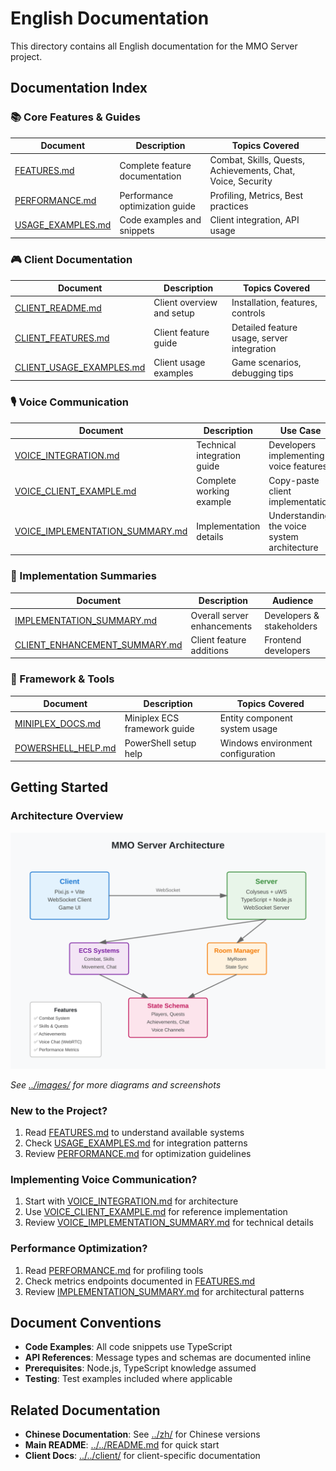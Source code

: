 # English Documentation

This directory contains all English documentation for the MMO Server project.

## Documentation Index

### 📚 Core Features & Guides

| Document | Description | Topics Covered |
|----------|-------------|----------------|
| [FEATURES.md](./FEATURES.md) | Complete feature documentation | Combat, Skills, Quests, Achievements, Chat, Voice, Security |
| [PERFORMANCE.md](./PERFORMANCE.md) | Performance optimization guide | Profiling, Metrics, Best practices |
| [USAGE_EXAMPLES.md](./USAGE_EXAMPLES.md) | Code examples and snippets | Client integration, API usage |

### 🎮 Client Documentation

| Document | Description | Topics Covered |
|----------|-------------|----------------|
| [CLIENT_README.md](./CLIENT_README.md) | Client overview and setup | Installation, features, controls |
| [CLIENT_FEATURES.md](./CLIENT_FEATURES.md) | Client feature guide | Detailed feature usage, server integration |
| [CLIENT_USAGE_EXAMPLES.md](./CLIENT_USAGE_EXAMPLES.md) | Client usage examples | Game scenarios, debugging tips |

### 🎙️ Voice Communication

| Document | Description | Use Case |
|----------|-------------|----------|
| [VOICE_INTEGRATION.md](./VOICE_INTEGRATION.md) | Technical integration guide | Developers implementing voice features |
| [VOICE_CLIENT_EXAMPLE.md](./VOICE_CLIENT_EXAMPLE.md) | Complete working example | Copy-paste client implementation |
| [VOICE_IMPLEMENTATION_SUMMARY.md](./VOICE_IMPLEMENTATION_SUMMARY.md) | Implementation details | Understanding the voice system architecture |

### 📝 Implementation Summaries

| Document | Description | Audience |
|----------|-------------|----------|
| [IMPLEMENTATION_SUMMARY.md](./IMPLEMENTATION_SUMMARY.md) | Overall server enhancements | Developers & stakeholders |
| [CLIENT_ENHANCEMENT_SUMMARY.md](./CLIENT_ENHANCEMENT_SUMMARY.md) | Client feature additions | Frontend developers |

### 🔧 Framework & Tools

| Document | Description | Topics Covered |
|----------|-------------|----------------|
| [MINIPLEX_DOCS.md](./MINIPLEX_DOCS.md) | Miniplex ECS framework guide | Entity component system usage |
| [POWERSHELL_HELP.md](./POWERSHELL_HELP.md) | PowerShell setup help | Windows environment configuration |

## Getting Started

### Architecture Overview

![Architecture Diagram](../images/architecture-overview.svg)

*See [../images/](../images/) for more diagrams and screenshots*

### New to the Project?
1. Read [FEATURES.md](./FEATURES.md) to understand available systems
2. Check [USAGE_EXAMPLES.md](./USAGE_EXAMPLES.md) for integration patterns
3. Review [PERFORMANCE.md](./PERFORMANCE.md) for optimization guidelines

### Implementing Voice Communication?
1. Start with [VOICE_INTEGRATION.md](./VOICE_INTEGRATION.md) for architecture
2. Use [VOICE_CLIENT_EXAMPLE.md](./VOICE_CLIENT_EXAMPLE.md) for reference implementation
3. Review [VOICE_IMPLEMENTATION_SUMMARY.md](./VOICE_IMPLEMENTATION_SUMMARY.md) for technical details

### Performance Optimization?
1. Read [PERFORMANCE.md](./PERFORMANCE.md) for profiling tools
2. Check metrics endpoints documented in [FEATURES.md](./FEATURES.md)
3. Review [IMPLEMENTATION_SUMMARY.md](./IMPLEMENTATION_SUMMARY.md) for architectural patterns

## Document Conventions

- **Code Examples**: All code snippets use TypeScript
- **API References**: Message types and schemas are documented inline
- **Prerequisites**: Node.js, TypeScript knowledge assumed
- **Testing**: Test examples included where applicable

## Related Documentation

- **Chinese Documentation**: See [../zh/](../zh/) for Chinese versions
- **Main README**: [../../README.md](../../README.md) for quick start
- **Client Docs**: [../../client/](../../client/) for client-specific documentation
